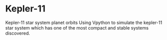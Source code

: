 # Kepler-11
Kepler-11 star system planet orbits
Using Vpython to simulate the kepler-11 star system which has one of the most compact and stable systems discovered.
